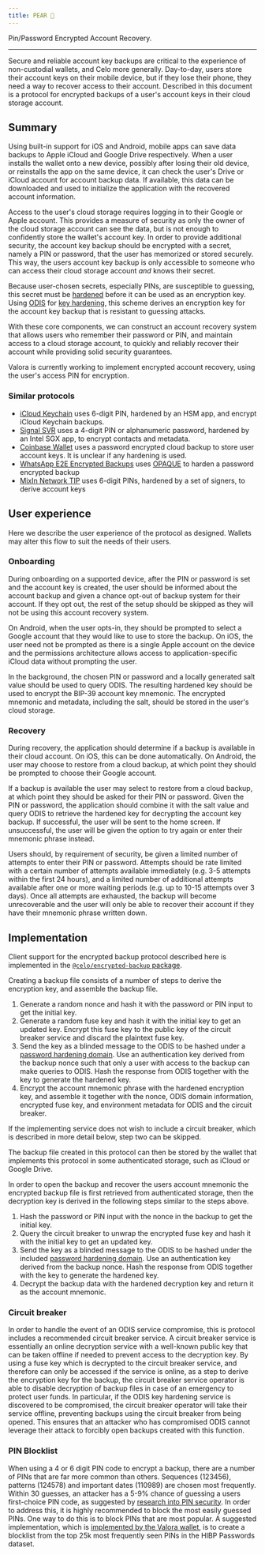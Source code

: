 ```yaml
---
title: PEAR 🍐
---
```


Pin/Password Encrypted Account Recovery.

---

Secure and reliable account key backups are critical to the experience of non-custodial wallets, and Celo more generally.
Day-to-day, users store their account keys on their mobile device, but if they lose their phone, they need a way to recover access to their account.
Described in this document is a protocol for encrypted backups of a user's account keys in their cloud storage account.

## Summary

Using built-in support for iOS and Android, mobile apps can save data backups to Apple iCloud and Google Drive respectively.
When a user installs the wallet onto a new device, possibly after losing their old device, or reinstalls the app on the same device, it can check the user's Drive or iCloud account for account backup data.
If available, this data can be downloaded and used to initialize the application with the recovered account information.

Access to the user's cloud storage requires logging in to their Google or Apple account.
This provides a measure of security as only the owner of the cloud storage account can see the data, but is not enough to confidently store the wallet's account key.
In order to provide additional security, the account key backup should be encrypted with a secret, namely a PIN or password, that the user has memorized or stored securely.
This way, the users account key backup is only accessible to someone who can access their cloud storage account _and_ knows their secret.

Because user-chosen secrets, especially PINs, are susceptible to guessing, this secret must be [hardened](<https://wikipedia.org/wiki/Hardening_(computing)>) before it can be used as an encryption key.
Using [ODIS](/protocol/identity/odis) for [key hardening](/protocol/identity/odis-use-case-key-hardening), this scheme derives an encryption key for the account key backup that is resistant to guessing attacks.

With these core components, we can construct an account recovery system that allows users who remember their password or PIN, and maintain access to a cloud storage account, to quickly and reliably recover their account while providing solid security guarantees.

Valora is currently working to implement encrypted account recovery, using the user's access PIN for encryption.

### Similar protocols

- [iCloud Keychain](https://support.apple.com/guide/security/secure-icloud-keychain-recovery-secdeb202947/web) uses 6-digit PIN, hardened by an HSM app, and encrypt iCloud Keychain backups.
- [Signal SVR](https://support.apple.com/guide/security/secure-icloud-keychain-recovery-secdeb202947/web) uses a 4-digit PIN or alphanumeric password, hardened by an Intel SGX app, to encrypt contacts and metadata.
- [Coinbase Wallet](https://blog.coinbase.com/backup-your-private-keys-on-google-drive-and-icloud-with-coinbase-wallet-3c3f3fdc86dc) uses a password encrypted cloud backup to store user account keys. It is unclear if any hardening is used.
- [WhatsApp E2E Encrypted Backups](https://engineering.fb.com/2021/09/10/security/whatsapp-e2ee-backups/) uses [OPAQUE](https://datatracker.ietf.org/doc/draft-irtf-cfrg-opaque/) to harden a password encrypted backup
- [MixIn Network TIP](https://github.com/MixinNetwork/tip) uses 6-digit PINs, hardened by a set of signers, to derive account keys

## User experience

Here we describe the user experience of the protocol as designed.
Wallets may alter this flow to suit the needs of their users.

### Onboarding

During onboarding on a supported device, after the PIN or password is set and the account key is created, the user should be informed about the account backup and given a chance opt-out of backup system for their account.
If they opt out, the rest of the setup should be skipped as they will not be using this account recovery system.

On Android, when the user opts-in, they should be prompted to select a Google account that they would like to use to store the backup.
On iOS, the user need not be prompted as there is a single Apple account on the device and the permissions architecture allows access to application-specific iCloud data without prompting the user.

In the background, the chosen PIN or password and a locally generated salt value should be used to query ODIS.
The resulting hardened key should be used to encrypt the BIP-39 account key mnemonic.
The encrypted mnemonic and metadata, including the salt, should be stored in the user's cloud storage.

### Recovery

During recovery, the application should determine if a backup is available in their cloud account.
On iOS, this can be done automatically.
On Android, the user may choose to restore from a cloud backup, at which point they should be prompted to choose their Google account.

If a backup is available the user may select to restore from a cloud backup, at which point they should be asked for their PIN or password.
Given the PIN or password, the application should combine it with the salt value and query ODIS to retrieve the hardened key for decrypting the account key backup.
If successful, the user will be sent to the home screen.
If unsuccessful, the user will be given the option to try again or enter their mnemonic phrase instead.

Users should, by requirement of security, be given a limited number of attempts to enter their PIN or password.
Attempts should be rate limited with a certain number of attempts available immediately (e.g. 3-5 attempts within the first 24 hours), and a limited number of additional attempts available after one or more waiting periods (e.g. up to 10-15 attempts over 3 days).
Once all attempts are exhausted, the backup will become unrecoverable and the user will only be able to recover their account if they have their mnemonic phrase written down.

## Implementation

Client support for the encrypted backup protocol described here is implemented in the [`@celo/encrypted-backup` package](https://github.com/celo-org/celo-monorepo/tree/master/packages/sdk/encrypted-backup).

Creating a backup file consists of a number of steps to derive the encryption key, and assemble the backup file.

1. Generate a random nonce and hash it with the password or PIN input to get the initial key.
2. Generate a random fuse key and hash it with the initial key to get an updated key.
   Encrypt this fuse key to the public key of the circuit breaker service and discard the plaintext fuse key.
3. Send the key as a blinded message to the ODIS to be hashed under a [password hardening domain](/protocol/identity/odis-use-case-key-hardening).
   Use an authentication key derived from the backup nonce such that only a user with access to the backup can make queries to ODIS.
   Hash the response from ODIS together with the key to generate the hardened key.
4. Encrypt the account mnemonic phrase with the hardened encryption key, and assemble it together with the nonce, ODIS domain information, encrypted fuse key, and environment metadata for ODIS and the circuit breaker.

If the implementing service does not wish to include a circuit breaker, which is described in more detail below, step two can be skipped.

The backup file created in this protocol can then be stored by the wallet that implements this protocol in some authenticated storage, such as iCloud or Google Drive.

In order to open the backup and recover the users account mnemonic the encrypted backup file is first retrieved from authenticated storage, then the decryption key is derived in the following steps similar to the steps above.

1. Hash the password or PIN input with the nonce in the backup to get the initial key.
2. Query the circuit breaker to unwrap the encrypted fuse key and hash it with the initial key to get an updated key.
3. Send the key as a blinded message to the ODIS to be hashed under the included [password hardening domain](/protocol/identity/odis-use-case-key-hardening).
   Use an authentication key derived from the backup nonce.
   Hash the response from ODIS together with the key to generate the hardened key.
4. Decrypt the backup data with the hardened decryption key and return it as the account mnemonic.

### Circuit breaker

In order to handle the event of an ODIS service compromise, this is protocol includes a recommended circuit breaker service.
A circuit breaker service is essentially an online decryption service with a well-known public key that can be taken offline if needed to prevent access to the decryption key.
By using a fuse key which is decrypted to the circuit breaker service, and therefore can only be accessed if the service is online, as a step to derive the encryption key for the backup, the circuit breaker service operator is able to disable decryption of backup files in case of an emergency to protect user funds.
In particular, if the ODIS key hardening service is discovered to be compromised, the circuit breaker operator will take their service offline, preventing backups using the circuit breaker from being opened.
This ensures that an attacker who has compromised ODIS cannot leverage their attack to forcibly open backups created with this function.

### PIN Blocklist

When using a 4 or 6 digit PIN code to encrypt a backup, there are a number of PINs that are far more common than others.
Sequences (123456), patterns (124578) and important dates (110989) are chosen most frequently.
Within 30 guesses, an attacker has a 5-9% chance of guessing a users first-choice PIN code, as suggested by [research into PIN security](https://this-pin-can-be-easily-guessed.github.io/).
In order to address this, it is highly recommended to block the most easily guessed PINs.
One way to do this is to block PINs that are most popular.
A suggested implementation, which is [implemented by the Valora wallet](https://github.com/valora-inc/wallet/blob/3940661c40d08e4c5db952bd0abeaabb0030fc7a/packages/mobile/src/pincode/authentication.ts#L56-L108), is to create a blocklist from the top 25k most frequently seen PINs in the HIBP Passwords dataset.
